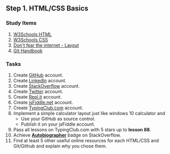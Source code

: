 ## Step 1. HTML/CSS Basics

### Study Items  <!-- omit in toc -->
1. [W3Schools HTML](https://www.w3schools.com/html/default.asp)
2. [W3Schools CSS](https://www.w3schools.com/css/default.asp)
3. [Don't fear the internet - Layout](http://www.dontfeartheinternet.com/08-layout/)
4. [Git Handbook](https://guides.github.com/introduction/git-handbook/)

### Tasks  <!-- omit in toc -->

1. Create [GitHub](https://github.com/) account.
2. Create [LinkedIn](https://www.linkedin.com/) account.
3. Create [StackOverflow](https://stackoverflow.com/) account.
4. Create [Twitter](https://twitter.com/) account.
5. Create [Repl.it](https://repl.it/) account.
6. Create [jsFiddle.net](https://jsfiddle.net/) account.
7. Create [TypingClub.com](https://www.typingclub.com/) account.
8. Implement a simple calculator layout just like windows 10 calculator and
    - Use your GitHub as source control.
    - Publish it on your jsFiddle account.
9. Pass all lessons on TypingClub.com with 5 stars up to **lesson 88**.
10. Achieve [**Autobiographer**](https://stackoverflow.com/help/badges/9/autobiographer) badge on StackOverflow.
11. Find at least 5 other useful online resources for each HTML/CSS and Git/Github and explain why you chose them.
